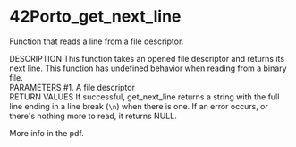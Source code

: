 # 42Porto_get_next_line

Function that reads a line from a file descriptor.  
  
DESCRIPTION
This function takes an opened file descriptor and returns its next line.
This function has undefined behavior when reading from a binary file.  
PARAMETERS
#1. A file descriptor  
RETURN VALUES
If successful, get_next_line returns a string with the full line ending in a line break (`\n`) when there is one. 
If an error occurs, or there's nothing more to read, it returns NULL.

More info in the pdf.
